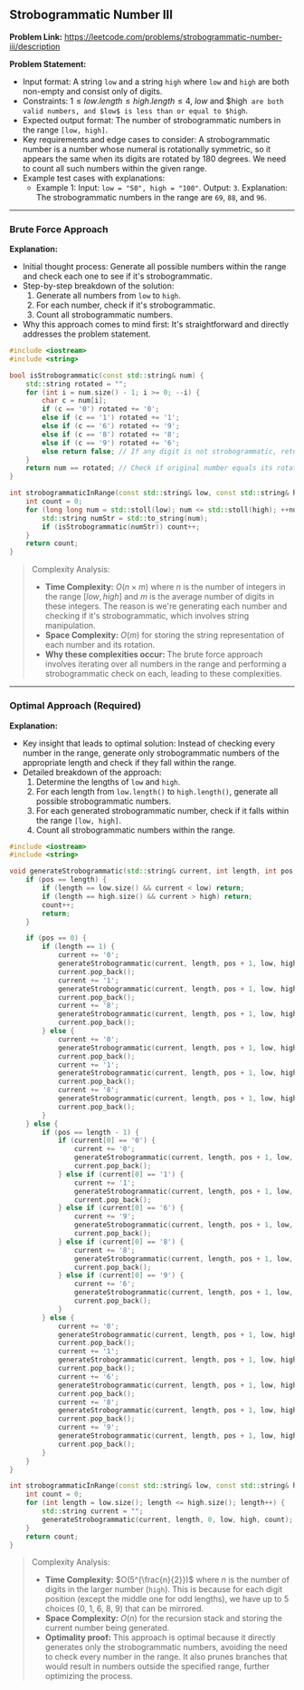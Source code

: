 ## Strobogrammatic Number III
**Problem Link:** https://leetcode.com/problems/strobogrammatic-number-iii/description

**Problem Statement:**
- Input format: A string `low` and a string `high` where `low` and `high` are both non-empty and consist only of digits.
- Constraints: $1 \leq low.length \leq high.length \leq 4$, $low$ and $high` are both valid numbers, and $low$ is less than or equal to $high`.
- Expected output format: The number of strobogrammatic numbers in the range `[low, high]`.
- Key requirements and edge cases to consider: A strobogrammatic number is a number whose numeral is rotationally symmetric, so it appears the same when its digits are rotated by 180 degrees. We need to count all such numbers within the given range.
- Example test cases with explanations:
  - Example 1: Input: `low = "50", high = "100"`. Output: `3`. Explanation: The strobogrammatic numbers in the range are `69`, `88`, and `96`.

---

### Brute Force Approach

**Explanation:**
- Initial thought process: Generate all possible numbers within the range and check each one to see if it's strobogrammatic.
- Step-by-step breakdown of the solution:
  1. Generate all numbers from `low` to `high`.
  2. For each number, check if it's strobogrammatic.
  3. Count all strobogrammatic numbers.
- Why this approach comes to mind first: It's straightforward and directly addresses the problem statement.

```cpp
#include <iostream>
#include <string>

bool isStrobogrammatic(const std::string& num) {
    std::string rotated = "";
    for (int i = num.size() - 1; i >= 0; --i) {
        char c = num[i];
        if (c == '0') rotated += '0';
        else if (c == '1') rotated += '1';
        else if (c == '6') rotated += '9';
        else if (c == '8') rotated += '8';
        else if (c == '9') rotated += '6';
        else return false; // If any digit is not strobogrammatic, return false
    }
    return num == rotated; // Check if original number equals its rotation
}

int strobogrammaticInRange(const std::string& low, const std::string& high) {
    int count = 0;
    for (long long num = std::stoll(low); num <= std::stoll(high); ++num) {
        std::string numStr = std::to_string(num);
        if (isStrobogrammatic(numStr)) count++;
    }
    return count;
}
```

> Complexity Analysis:
> - **Time Complexity:** $O(n \times m)$ where $n$ is the number of integers in the range $[low, high]$ and $m$ is the average number of digits in these integers. The reason is we're generating each number and checking if it's strobogrammatic, which involves string manipulation.
> - **Space Complexity:** $O(m)$ for storing the string representation of each number and its rotation. 
> - **Why these complexities occur:** The brute force approach involves iterating over all numbers in the range and performing a strobogrammatic check on each, leading to these complexities.

---

### Optimal Approach (Required)

**Explanation:**
- Key insight that leads to optimal solution: Instead of checking every number in the range, generate only strobogrammatic numbers of the appropriate length and check if they fall within the range.
- Detailed breakdown of the approach:
  1. Determine the lengths of `low` and `high`.
  2. For each length from `low.length()` to `high.length()`, generate all possible strobogrammatic numbers.
  3. For each generated strobogrammatic number, check if it falls within the range `[low, high]`.
  4. Count all strobogrammatic numbers within the range.

```cpp
#include <iostream>
#include <string>

void generateStrobogrammatic(std::string& current, int length, int pos, std::string& low, std::string& high, int& count) {
    if (pos == length) {
        if (length == low.size() && current < low) return;
        if (length == high.size() && current > high) return;
        count++;
        return;
    }

    if (pos == 0) {
        if (length == 1) {
            current += '0';
            generateStrobogrammatic(current, length, pos + 1, low, high, count);
            current.pop_back();
            current += '1';
            generateStrobogrammatic(current, length, pos + 1, low, high, count);
            current.pop_back();
            current += '8';
            generateStrobogrammatic(current, length, pos + 1, low, high, count);
            current.pop_back();
        } else {
            current += '0';
            generateStrobogrammatic(current, length, pos + 1, low, high, count);
            current.pop_back();
            current += '1';
            generateStrobogrammatic(current, length, pos + 1, low, high, count);
            current.pop_back();
            current += '8';
            generateStrobogrammatic(current, length, pos + 1, low, high, count);
            current.pop_back();
        }
    } else {
        if (pos == length - 1) {
            if (current[0] == '0') {
                current += '0';
                generateStrobogrammatic(current, length, pos + 1, low, high, count);
                current.pop_back();
            } else if (current[0] == '1') {
                current += '1';
                generateStrobogrammatic(current, length, pos + 1, low, high, count);
                current.pop_back();
            } else if (current[0] == '6') {
                current += '9';
                generateStrobogrammatic(current, length, pos + 1, low, high, count);
                current.pop_back();
            } else if (current[0] == '8') {
                current += '8';
                generateStrobogrammatic(current, length, pos + 1, low, high, count);
                current.pop_back();
            } else if (current[0] == '9') {
                current += '6';
                generateStrobogrammatic(current, length, pos + 1, low, high, count);
                current.pop_back();
            }
        } else {
            current += '0';
            generateStrobogrammatic(current, length, pos + 1, low, high, count);
            current.pop_back();
            current += '1';
            generateStrobogrammatic(current, length, pos + 1, low, high, count);
            current.pop_back();
            current += '6';
            generateStrobogrammatic(current, length, pos + 1, low, high, count);
            current.pop_back();
            current += '8';
            generateStrobogrammatic(current, length, pos + 1, low, high, count);
            current.pop_back();
            current += '9';
            generateStrobogrammatic(current, length, pos + 1, low, high, count);
            current.pop_back();
        }
    }
}

int strobogrammaticInRange(const std::string& low, const std::string& high) {
    int count = 0;
    for (int length = low.size(); length <= high.size(); length++) {
        std::string current = "";
        generateStrobogrammatic(current, length, 0, low, high, count);
    }
    return count;
}
```

> Complexity Analysis:
> - **Time Complexity:** $O(5^{\frac{n}{2}})$ where $n$ is the number of digits in the larger number (`high`). This is because for each digit position (except the middle one for odd lengths), we have up to 5 choices (0, 1, 6, 8, 9) that can be mirrored.
> - **Space Complexity:** $O(n)$ for the recursion stack and storing the current number being generated.
> - **Optimality proof:** This approach is optimal because it directly generates only the strobogrammatic numbers, avoiding the need to check every number in the range. It also prunes branches that would result in numbers outside the specified range, further optimizing the process.